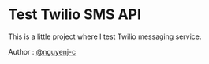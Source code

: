 # Test Twilio SMS API

This is a little project where I test Twilio messaging service.

Author : [@nguyenj-c](https://github.com/nguyenj-c)